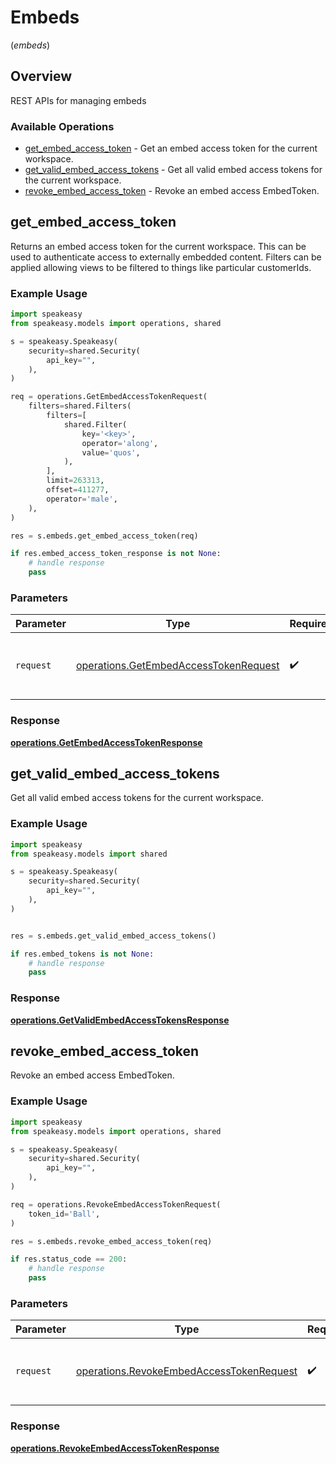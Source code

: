 # Embeds
(*embeds*)

## Overview

REST APIs for managing embeds

### Available Operations

* [get_embed_access_token](#get_embed_access_token) - Get an embed access token for the current workspace.
* [get_valid_embed_access_tokens](#get_valid_embed_access_tokens) - Get all valid embed access tokens for the current workspace.
* [revoke_embed_access_token](#revoke_embed_access_token) - Revoke an embed access EmbedToken.

## get_embed_access_token

Returns an embed access token for the current workspace. This can be used to authenticate access to externally embedded content.
Filters can be applied allowing views to be filtered to things like particular customerIds.

### Example Usage

```python
import speakeasy
from speakeasy.models import operations, shared

s = speakeasy.Speakeasy(
    security=shared.Security(
        api_key="",
    ),
)

req = operations.GetEmbedAccessTokenRequest(
    filters=shared.Filters(
        filters=[
            shared.Filter(
                key='<key>',
                operator='along',
                value='quos',
            ),
        ],
        limit=263313,
        offset=411277,
        operator='male',
    ),
)

res = s.embeds.get_embed_access_token(req)

if res.embed_access_token_response is not None:
    # handle response
    pass
```

### Parameters

| Parameter                                                                                      | Type                                                                                           | Required                                                                                       | Description                                                                                    |
| ---------------------------------------------------------------------------------------------- | ---------------------------------------------------------------------------------------------- | ---------------------------------------------------------------------------------------------- | ---------------------------------------------------------------------------------------------- |
| `request`                                                                                      | [operations.GetEmbedAccessTokenRequest](../../models/operations/getembedaccesstokenrequest.md) | :heavy_check_mark:                                                                             | The request object to use for the request.                                                     |


### Response

**[operations.GetEmbedAccessTokenResponse](../../models/operations/getembedaccesstokenresponse.md)**


## get_valid_embed_access_tokens

Get all valid embed access tokens for the current workspace.

### Example Usage

```python
import speakeasy
from speakeasy.models import shared

s = speakeasy.Speakeasy(
    security=shared.Security(
        api_key="",
    ),
)


res = s.embeds.get_valid_embed_access_tokens()

if res.embed_tokens is not None:
    # handle response
    pass
```


### Response

**[operations.GetValidEmbedAccessTokensResponse](../../models/operations/getvalidembedaccesstokensresponse.md)**


## revoke_embed_access_token

Revoke an embed access EmbedToken.

### Example Usage

```python
import speakeasy
from speakeasy.models import operations, shared

s = speakeasy.Speakeasy(
    security=shared.Security(
        api_key="",
    ),
)

req = operations.RevokeEmbedAccessTokenRequest(
    token_id='Ball',
)

res = s.embeds.revoke_embed_access_token(req)

if res.status_code == 200:
    # handle response
    pass
```

### Parameters

| Parameter                                                                                            | Type                                                                                                 | Required                                                                                             | Description                                                                                          |
| ---------------------------------------------------------------------------------------------------- | ---------------------------------------------------------------------------------------------------- | ---------------------------------------------------------------------------------------------------- | ---------------------------------------------------------------------------------------------------- |
| `request`                                                                                            | [operations.RevokeEmbedAccessTokenRequest](../../models/operations/revokeembedaccesstokenrequest.md) | :heavy_check_mark:                                                                                   | The request object to use for the request.                                                           |


### Response

**[operations.RevokeEmbedAccessTokenResponse](../../models/operations/revokeembedaccesstokenresponse.md)**

